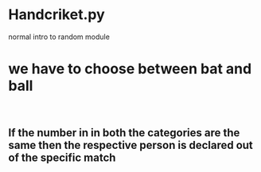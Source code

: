 # Handcriket.py
normal intro to random module
<br>
<h1>we have to choose between bat and ball</h1>
<br>
<h2>If the number in in both the categories are the same then the respective person is declared out of the specific match</h2>
